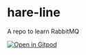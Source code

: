 # hare-line
A repo to learn RabbitMQ

[![Open in Gitpod](https://gitpod.io/button/open-in-gitpod.svg)](https://gitpod.io/#https://github.com/meenakshi-koushik/hare-line)

